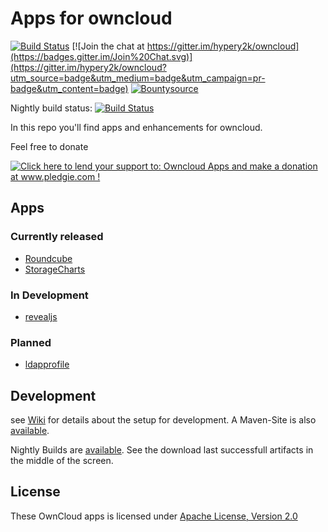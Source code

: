 Apps for owncloud
========
[![Build Status](https://martinreinhardt-online.de/jenkins/buildStatus/icon?job=OwnCloud_smoke_tests)](https://martinreinhardt-online.de/jenkins/view/BMP_OwnCloud/job/OwnCloud_smoke_tests/)
 [![Join the chat at https://gitter.im/hypery2k/owncloud](https://badges.gitter.im/Join%20Chat.svg)](https://gitter.im/hypery2k/owncloud?utm_source=badge&utm_medium=badge&utm_campaign=pr-badge&utm_content=badge) [![Bountysource](https://www.bountysource.com/badge/team?team_id=59276&style=bounties_posted)](https://www.bountysource.com/teams/hypery2k-owncloud/bounties?utm_source=owncloud&utm_medium=shield&utm_campaign=bounties_posted)

Nightly build status:  [![Build Status](https://martinreinhardt-online.de/jenkins/buildStatus/icon?job=OwnCloud_nightly)](https://martinreinhardt-online.de/jenkins/job/OwnCloud_nightly/)

In this repo you'll find apps and enhancements for owncloud.

Feel free to donate

<a href='http://www.pledgie.com/campaigns/23447'><img alt='Click here to lend your support to: Owncloud Apps and make a donation at www.pledgie.com !' src='http://www.pledgie.com/campaigns/23447.png?skin_name=chrome' border='0' /></a> <a target="_blank" href="https://www.paypal.com/cgi-bin/webscr?cmd=_s-xclick&hosted_button_id=2SAK2NYWB8QA2">
<img alt="" border="0" src="https://www.paypalobjects.com/de_DE/DE/i/btn/btn_donateCC_LG.gif"/>
</img></a>

## Apps

### Currently released
* [Roundcube](roundcube/README.md)
* [StorageCharts](storagecharts2/README.md)

### In Development
* [revealjs](revealjs/README.md)

### Planned
* [ldapprofile](ldapprofile/README.md)

## Development

see [Wiki](https://github.com/hypery2k/owncloud/wiki/Development-Setup) for details about the setup for development.
A Maven-Site is also [available](https://martinreinhardt-online.de/jenkins/job/OwnCloud_nightly/site/).

Nightly Builds are [available](https://martinreinhardt-online.de/jenkins/job/OwnCloud_nightly/). See the download last successfull artifacts in the middle of the screen.

License
------------

These OwnCloud apps is licensed under [Apache License, Version 2.0](http://www.apache.org/licenses/LICENSE-2.0)
